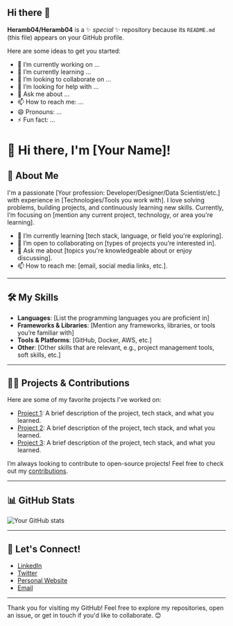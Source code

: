 ## Hi there 👋


**Heramb04/Heramb04** is a ✨ _special_ ✨ repository because its `README.md` (this file) appears on your GitHub profile.

Here are some ideas to get you started:

- 🔭 I’m currently working on ...
- 🌱 I’m currently learning ...
- 👯 I’m looking to collaborate on ...
- 🤔 I’m looking for help with ...
- 💬 Ask me about ...
- 📫 How to reach me: ...
- 😄 Pronouns: ...
- ⚡ Fun fact: ...

# 👋 Hi there, I'm [Your Name]!

## 🚀 About Me

I'm a passionate [Your profession: Developer/Designer/Data Scientist/etc.] with experience in [Technologies/Tools you work with]. I love solving problems, building projects, and continuously learning new skills. Currently, I’m focusing on [mention any current project, technology, or area you're learning]. 

- 🌱 I’m currently learning [tech stack, language, or field you're exploring].
- 👯 I’m open to collaborating on [types of projects you’re interested in].
- 💬 Ask me about [topics you're knowledgeable about or enjoy discussing].
- 📫 How to reach me: [email, social media links, etc.].

---

## 🛠️ My Skills

- **Languages**: [List the programming languages you are proficient in]
- **Frameworks & Libraries**: [Mention any frameworks, libraries, or tools you’re familiar with]
- **Tools & Platforms**: [GitHub, Docker, AWS, etc.]
- **Other**: [Other skills that are relevant, e.g., project management tools, soft skills, etc.]

---

## 🧑‍💻 Projects & Contributions

Here are some of my favorite projects I've worked on:

- [Project 1](link-to-project): A brief description of the project, tech stack, and what you learned.
- [Project 2](link-to-project): A brief description of the project, tech stack, and what you learned.
- [Project 3](link-to-project): A brief description of the project, tech stack, and what you learned.

I’m always looking to contribute to open-source projects! Feel free to check out my [contributions](link-to-contributions).

---

## 📊 GitHub Stats

![Your GitHub stats](https://github-readme-stats.vercel.app/api?username=your-username&show_icons=true&hide_title=true&hide=prs&count_private=true&theme=radical)

---

## 🤝 Let's Connect!

- [LinkedIn](your-linkedin-profile)
- [Twitter](your-twitter-profile)
- [Personal Website](your-website.com)
- [Email](your-email@example.com)

---

Thank you for visiting my GitHub! Feel free to explore my repositories, open an issue, or get in touch if you'd like to collaborate. 😊

